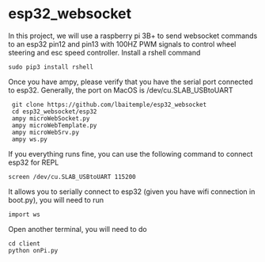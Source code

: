 # esp32_websocket
In this project, we will use a raspberry pi 3B+ to send websocket commands to an esp32 pin12 and pin13 with 100HZ PWM signals to control wheel steering and esc speed controller.  Install a rshell command
```
sudo pip3 install rshell
```
Once you have ampy, please verify that you have the serial port connected to esp32. Generally, the port on MacOS is
/dev/cu.SLAB_USBtoUART
```
 git clone https://github.com/lbaitemple/esp32_websocket
 cd esp32_websocket/esp32
 ampy microWebSocket.py
 ampy microWebTemplate.py
 ampy microWebSrv.py
 ampy ws.py
```

If you everything runs fine, you can use the following command to connect esp32 for REPL
```
screen /dev/cu.SLAB_USBtoUART 115200

```
It allows you to serially connect to esp32 (given you have wifi connection in boot.py), you will need to run
```
import ws
```

Open another terminal, you will need to do
```
cd client
python onPi.py
```
